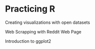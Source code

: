 # Practicing R 

Creating visualizations with open datasets

Web Scrapping with Reddit Web Page

Introduction to ggplot2
